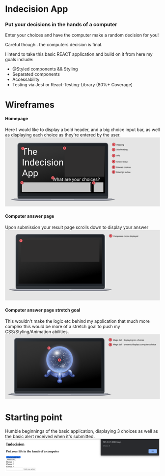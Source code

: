 # Indecision App

### Put your decisions in the hands of a computer

Enter your choices and have the computer make a random decision for you!

Careful though.. the computers decision is final.

I intend to take this basic REACT application and build on it from here my goals include:

- @Styled components && Styling
- Separated components
- Accessability
- Testing via Jest or React-Testing-Library (80%+ Coverage)

# Wireframes

#### Homepage

Here I would like to display a bold header, and a big choice input bar, as well as displaying each choice as they're entered by the user.
![Mainpage](/assets/readme-1.png)

#### Computer answer page

Upon submission your result page scrolls down to display your answer
![Computer answer page](/assets/readme-2.png)

#### Computer answer page stretch goal

This wouldn't make the logic etc behind my application that much more complex this would be more of a stretch goal to push my CSS/Styling/Animation abilities.
![Stretch goal](/assets/readme-3.png)

# Starting point

Humble beginnings of the basic application, displaying 3 choices as well as the basic alert received when it's submitted.
![Starting point](/assets/readme-4.png)
